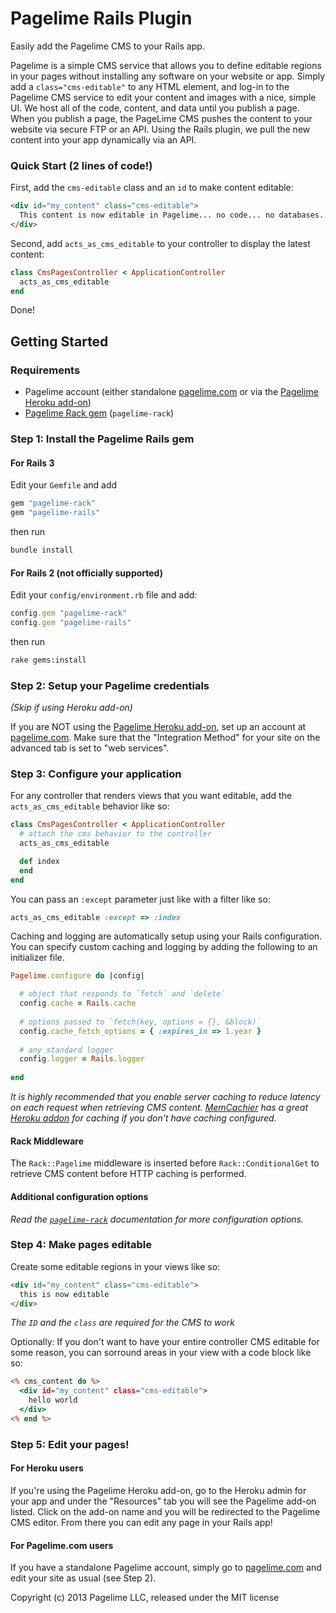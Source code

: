 Pagelime Rails Plugin
=====================

Easily add the Pagelime CMS to your Rails app.

Pagelime is a simple CMS service that allows you to define editable regions in your pages without installing any software on your website or app. 
Simply add a `class="cms-editable"` to any HTML element, and log-in to the Pagelime CMS service to edit your content and images with a nice, simple UI. 
We host all of the code, content, and data until you publish a page. 
When you publish a page, the PageLime CMS pushes the content to your website via secure FTP or an API. 
Using the Rails plugin, we pull the new content into your app dynamically via an API.

### Quick Start (2 lines of code!)

First, add the `cms-editable` class and an `id` to make content editable:

```html
<div id="my_content" class="cms-editable">
  This content is now editable in Pagelime... no code... no databases... no fuss
</div>
```

Second, add `acts_as_cms_editable` to your controller to display the latest content:

```ruby
class CmsPagesController < ApplicationController
  acts_as_cms_editable
end
```

Done!

Getting Started
---------------

### Requirements

* Pagelime account (either standalone [pagelime.com](http://pagelime.com) or via the [Pagelime Heroku add-on](https://addons.heroku.com/pagelime))
* [Pagelime Rack gem](https://github.com/eanticev/pagelime_rack) (`pagelime-rack`)

### Step 1: Install the Pagelime Rails gem

#### For Rails 3

Edit your `Gemfile` and add

```ruby
gem "pagelime-rack"
gem "pagelime-rails"
```

then run

```bash
bundle install
```

#### For Rails 2 (not officially supported)

Edit your `config/environment.rb` file and add:

```ruby
config.gem "pagelime-rack"
config.gem "pagelime-rails"
```

then run

```bash
rake gems:install
```

### Step 2: Setup your Pagelime credentials

*(Skip if using Heroku add-on)*

If you are NOT using the [Pagelime Heroku add-on](https://addons.heroku.com/pagelime), set up an account at [pagelime.com](http://pagelime.com). 
Make sure that the "Integration Method" for your site on the advanced tab is set to "web services".

### Step 3: Configure your application

For any controller that renders views that you want editable, add the `acts_as_cms_editable` behavior like so:

```ruby
class CmsPagesController < ApplicationController
  # attach the cms behavior to the controller
  acts_as_cms_editable

  def index
  end
end
```

You can pass an `:except` parameter just like with a filter like so:

```ruby
acts_as_cms_editable :except => :index
```

Caching and logging are automatically setup using your Rails configuration. 
You can specify custom caching and logging by adding the following to an initializer file.

```ruby
Pagelime.configure do |config|

  # object that responds to `fetch` and `delete`
  config.cache = Rails.cache
  
  # options passed to `fetch(key, options = {}, &block)`
  config.cache_fetch_options = { :expires_in => 1.year }
  
  # any standard logger
  config.logger = Rails.logger
  
end
```

*It is highly recommended that you enable server caching to reduce latency on each request when retrieving CMS content. [MemCachier](https://www.memcachier.com/) has a great [Heroku addon](https://addons.heroku.com/memcachier) for caching if you don't have caching configured.*

#### Rack Middleware

The `Rack::Pagelime` middleware is inserted before `Rack::ConditionalGet` to retrieve CMS content before HTTP caching is performed.

#### Additional configuration options

*Read the [`pagelime-rack`](https://github.com/eanticev/pagelime_rack) documentation for more configuration options.*

### Step 4: Make pages editable

Create some editable regions in your views like so:

```html
<div id="my_content" class="cms-editable">
  this is now editable
</div>
```

*The `ID` and the `class` are required for the CMS to work*

Optionally: If you don't want to have your entire controller CMS editable for some reason, you can sorround areas in your view with a code block like so:

```rhtml
<% cms_content do %>
  <div id="my_content" class="cms-editable">
    hello world
  </div>
<% end %>
```

### Step 5: Edit your pages!

#### For Heroku users

If you're using the Pagelime Heroku add-on, go to the Heroku admin for your app and under the "Resources" tab you will see the Pagelime add-on listed. 
Click on the add-on name and you will be redirected to the Pagelime CMS editor. 
From there you can edit any page in your Rails app!

#### For Pagelime.com users

If you have a standalone Pagelime account, simply go to [pagelime.com](http://pagelime.com) and edit your site as usual (see Step 2). 



Copyright (c) 2013 Pagelime LLC, released under the MIT license
